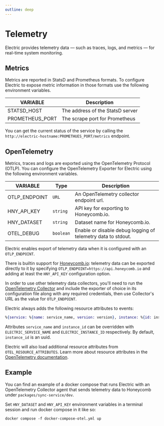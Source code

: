```yaml
---
outline: deep
---
```


# Telemetry

Electric provides telemetry data — such as traces, logs, and metrics — for real-time system monitoring. 

## Metrics

Metrics are reported in StatsD and Prometheus formats. To configure Electric to expose metric information in those formats use the following environment variables.

| VARIABLE        | Description |
|-----------------|-------------|
| STATSD_HOST     | The address of the StatsD server |
| PROMETHEUS_PORT | The scrape port for Prometheus |

You can get the current status of the service by calling the `http://electric-hostname:PROMETHUES_PORT/metrics` endpoint.

## OpenTelemetry

Metrics, traces and logs are exported using the OpenTelemetry Protocol (OTLP). You can configure the OpenTelemetry Exporter for Electric using the following environment variables.

| VARIABLE      | Type      | Description     |
|---------------|-----------|-----------------|
| OTLP_ENDPOINT | `URL`     | An OpenTelemetry collector endpoint url. |
| HNY_API_KEY   | `string`  | API key for exporting to Honeycomb.io. |
| HNY_DATASET   | `string`  | Dataset name for Honeycomb.io. |
| OTEL_DEBUG    | `boolean` | Enable or disable debug logging of telemetry data to stdout. |

Electric enables export of telemetry data when it is configured with an `OTLP_ENDPOINT`.

There is builtin support for [Honeycomb.io](https://www.honeycomb.io/): telemetry data can be exported directly to it by specifying `OTLP_ENDPOINT=https://api.honeycomb.io` and adding at least the `HNY_API_KEY` configuration option.

In order to use other telemetry data collectors, you'll need to run the [OpenTelemetry Collector](https://opentelemetry.io/docs/collector/) and include the exporter of choice in its configuration file along with any required credentials, then use Collector's URL as the value for `OTLP_ENDPOINT`.

Electric always adds the following resource attributes to events:

```elixir
%{service: %{name: service_name, version: version}, instance: %{id: instance_id}}
```

Attributes `service_name` and `instance_id` can be overridden with `ELECTRIC_SERVICE_NAME` and `ELECTRIC_INSTANCE_ID` respectively. By default, `instance_id` is an uuid.

Electric will also load additional resource attributes from `OTEL_RESOURCE_ATTRIBUTES`. Learn more about resource attributes in the [OpenTelemetry documentation](https://opentelemetry.io/docs/languages/js/resources/).

## Example

You can find an example of a docker compose that runs Electric with an OpenTelemetry Collector agent that sends telemetry data to Honeycomb under `packages/sync-service/dev`.

Set `HNY_DATASET` and `HNY_API_KEY` environment variables in a terminal session and run docker compose in it like so:

```shell
docker compose -f docker-compose-otel.yml up
```
